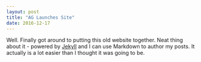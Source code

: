 ```yaml
---
layout: post
title: "AG Launches Site"
date: 2016-12-17
---
```


Well. Finally got around to putting this old website together. Neat
thing about it - powered by [Jekyll](http://jekyllrb.com) and I can
use Markdown to author my posts. It actually is a lot easier than I
thought it was going to be.